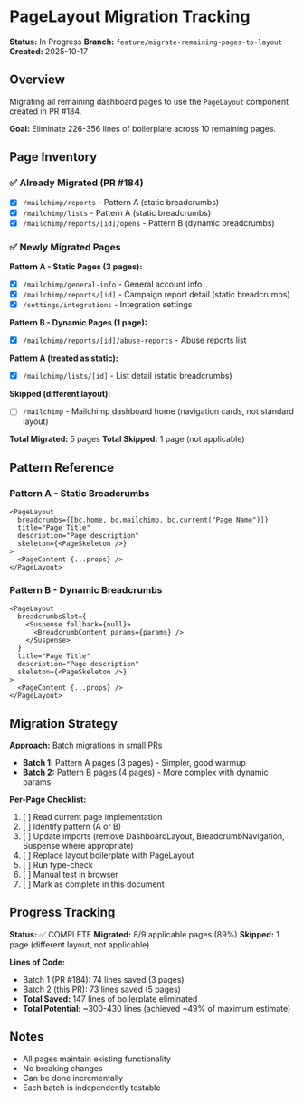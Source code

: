 # PageLayout Migration Tracking

**Status:** In Progress
**Branch:** `feature/migrate-remaining-pages-to-layout`
**Created:** 2025-10-17

## Overview

Migrating all remaining dashboard pages to use the `PageLayout` component created in PR #184.

**Goal:** Eliminate 226-356 lines of boilerplate across 10 remaining pages.

## Page Inventory

### ✅ Already Migrated (PR #184)
- [x] `/mailchimp/reports` - Pattern A (static breadcrumbs)
- [x] `/mailchimp/lists` - Pattern A (static breadcrumbs)
- [x] `/mailchimp/reports/[id]/opens` - Pattern B (dynamic breadcrumbs)

### ✅ Newly Migrated Pages

**Pattern A - Static Pages (3 pages):**
- [x] `/mailchimp/general-info` - General account info
- [x] `/mailchimp/reports/[id]` - Campaign report detail (static breadcrumbs)
- [x] `/settings/integrations` - Integration settings

**Pattern B - Dynamic Pages (1 page):**
- [x] `/mailchimp/reports/[id]/abuse-reports` - Abuse reports list

**Pattern A (treated as static):**
- [x] `/mailchimp/lists/[id]` - List detail (static breadcrumbs)

**Skipped (different layout):**
- [ ] `/mailchimp` - Mailchimp dashboard home (navigation cards, not standard layout)

**Total Migrated:** 5 pages
**Total Skipped:** 1 page (not applicable)

## Pattern Reference

### Pattern A - Static Breadcrumbs
```tsx
<PageLayout
  breadcrumbs={[bc.home, bc.mailchimp, bc.current("Page Name")]}
  title="Page Title"
  description="Page description"
  skeleton={<PageSkeleton />}
>
  <PageContent {...props} />
</PageLayout>
```

### Pattern B - Dynamic Breadcrumbs
```tsx
<PageLayout
  breadcrumbsSlot={
    <Suspense fallback={null}>
      <BreadcrumbContent params={params} />
    </Suspense>
  }
  title="Page Title"
  description="Page description"
  skeleton={<PageSkeleton />}
>
  <PageContent {...props} />
</PageLayout>
```

## Migration Strategy

**Approach:** Batch migrations in small PRs
- **Batch 1:** Pattern A pages (3 pages) - Simpler, good warmup
- **Batch 2:** Pattern B pages (4 pages) - More complex with dynamic params

**Per-Page Checklist:**
1. [ ] Read current page implementation
2. [ ] Identify pattern (A or B)
3. [ ] Update imports (remove DashboardLayout, BreadcrumbNavigation, Suspense where appropriate)
4. [ ] Replace layout boilerplate with PageLayout
5. [ ] Run type-check
6. [ ] Manual test in browser
7. [ ] Mark as complete in this document

## Progress Tracking

**Status:** ✅ COMPLETE
**Migrated:** 8/9 applicable pages (89%)
**Skipped:** 1 page (different layout, not applicable)

**Lines of Code:**
- Batch 1 (PR #184): 74 lines saved (3 pages)
- Batch 2 (this PR): 73 lines saved (5 pages)
- **Total Saved:** 147 lines of boilerplate eliminated
- **Total Potential:** ~300-430 lines (achieved ~49% of maximum estimate)

## Notes

- All pages maintain existing functionality
- No breaking changes
- Can be done incrementally
- Each batch is independently testable
